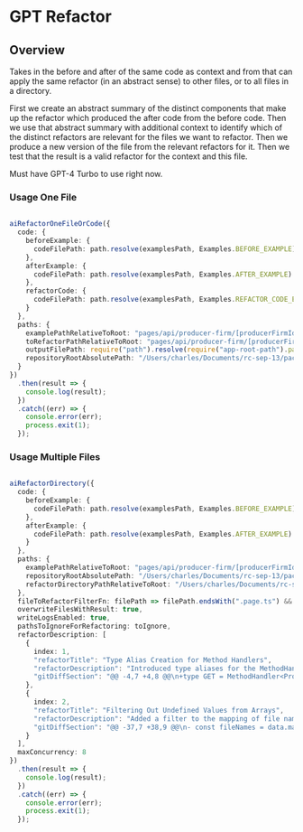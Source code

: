 # GPT Refactor

## Overview
Takes in the before and after of the same code as context and from that can apply the same refactor (in an abstract sense) to other files,
or to all files in a directory.

First we create an abstract summary of the distinct components that make up the refactor which produced the after code from the before code.
Then we use that abstract summary with additional context to identify which of the distinct refactors are relevant for the files we want to refactor.
Then we produce a new version of the file from the relevant refactors for it.
Then we test that the result is a valid refactor for the context and this file.

Must have GPT-4 Turbo to use right now.

### Usage One File
```ts

aiRefactorOneFileOrCode({
  code: {
    beforeExample: {
      codeFilePath: path.resolve(examplesPath, Examples.BEFORE_EXAMPLE)
    },
    afterExample: {
      codeFilePath: path.resolve(examplesPath, Examples.AFTER_EXAMPLE)
    },
    refactorCode: {
      codeFilePath: path.resolve(examplesPath, Examples.REFACTOR_CODE_EXAMPLE_2)
    }
  },
  paths: {
    examplePathRelativeToRoot: "pages/api/producer-firm/[producerFirmId]/production/[productionId]/reconciliation/credit-card-file-name.page.ts",
    toRefactorPathRelativeToRoot: "pages/api/producer-firm/[producerFirmId]/production/[productionId]/reconciliation/credit-card-statement.page.ts",
    outputFilePath: require("path").resolve(require("app-root-path").path, "src", "output.ts"),
    repositoryRootAbsolutePath: "/Users/charles/Documents/rc-sep-13/packages/app"
  }
})
  .then(result => {
    console.log(result);
  })
  .catch((err) => {
    console.error(err);
    process.exit(1);
  });
```

### Usage Multiple Files
```ts

aiRefactorDirectory({
  code: {
    beforeExample: {
      codeFilePath: path.resolve(examplesPath, Examples.BEFORE_EXAMPLE)
    },
    afterExample: {
      codeFilePath: path.resolve(examplesPath, Examples.AFTER_EXAMPLE)
    }
  },
  paths: {
    examplePathRelativeToRoot: "pages/api/producer-firm/[producerFirmId]/production/[productionId]/reconciliation/credit-card-file-name.page.ts",
    repositoryRootAbsolutePath: "/Users/charles/Documents/rc-sep-13/packages/app",
    refactorDirectoryPathRelativeToRoot: "/Users/charles/Documents/rc-sep-13/packages/app/pages"
  },
  fileToRefactorFilterFn: filePath => filePath.endsWith(".page.ts") && !filePath.endsWith(".test.ts"),
  overwriteFilesWithResult: true,
  writeLogsEnabled: true,
  pathsToIgnoreForRefactoring: toIgnore,
  refactorDescription: [
    {
      index: 1,
      "refactorTitle": "Type Alias Creation for Method Handlers",
      "refactorDescription": "Introduced type aliases for the MethodHandler return types to improve code readability and maintainability. This change makes it easier to understand the expected return type of the API handlers at a glance.",
      "gitDiffSection": "@@ -4,7 +4,8 @@\n+type GET = MethodHandler<ProductionAndProducerFirmId, string[]>\n-export const GET_getCreditCardStatementFileName: MethodHandler<ProductionAndProducerFirmId, {}> = async ({\n+export const GET_getCreditCardStatementFileName: GET = async ({"
    },
    {
      index: 2,
      "refactorTitle": "Filtering Out Undefined Values from Arrays",
      "refactorDescription": "Added a filter to the mapping of file names to exclude undefined values. This ensures that the returned array only contains valid strings, which can prevent potential runtime errors and improve data integrity.",
      "gitDiffSection": "@@ -37,7 +38,9 @@\n- const fileNames = data.map(({ file_name }) => file_name);\n+ const fileNames = data\n+ .map(({ file_name }) => file_name)\n+ .filter((fileName): fileName is string => !!fileName);"
    }
  ],
  maxConcurrency: 8
})
  .then(result => {
    console.log(result);
  })
  .catch((err) => {
    console.error(err);
    process.exit(1);
  });
```